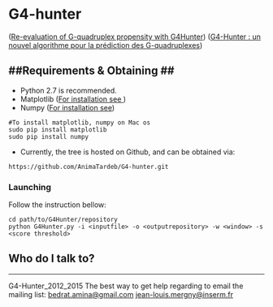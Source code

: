 # G4-hunter

 ([Re-evaluation of G-quadruplex propensity with G4Hunter](http://nar.oxfordjournals.org/content/early/2016/01/19/nar.gkw006.full.pdf+html))
 ([G4-Hunter : un nouvel algorithme pour la prédiction des G-quadruplexes](http://www.theses.fr/2015BORD0197))

##Requirements & Obtaining ##
------------

* Python 2.7 is recommended. 
* Matplotlib ([For installation see ](http://matplotlib.org/users/installing.html))
* Numpy ([For installation see](http://docs.scipy.org/doc/numpy-1.10.1/user/install.html))
```
#To install matplotlib, numpy on Mac os
sudo pip install matplotlib
sudo pip install numpy
```
* Currently, the tree is hosted on Github, and can be obtained via:
```
https://github.com/AnimaTardeb/G4-hunter.git
```
### Launching ###

Follow the instruction bellow:

```
cd path/to/G4Hunter/repository
python G4Hunter.py -i <inputfile> -o <outputrepository> -w <window> -s <score threshold>
```
 


## Who do I talk to? ##
------------
G4-Hunter_2012_2015
The best way to get help regarding to email the mailing list:
bedrat.amina@gmail.com
jean-louis.mergny@inserm.fr 

